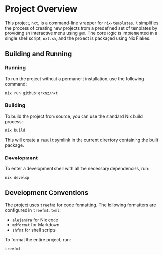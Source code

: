 # Project Overview

This project, `nxt`, is a command-line wrapper for `nix-templates`. It simplifies the process of creating new projects from a predefined set of templates by providing an interactive menu using `gum`. The core logic is implemented in a single shell script, `nxt.sh`, and the project is packaged using Nix Flakes.

## Building and Running

### Running

To run the project without a permanent installation, use the following command:

```sh
nix run github:qrxnz/nxt
```

### Building

To build the project from source, you can use the standard Nix build process:

```sh
nix build
```

This will create a `result` symlink in the current directory containing the built package.

### Development

To enter a development shell with all the necessary dependencies, run:

```sh
nix develop
```

## Development Conventions

The project uses `treefmt` for code formatting. The following formatters are configured in `treefmt.toml`:

*   `alejandra` for Nix code
*   `mdformat` for Markdown
*   `shfmt` for shell scripts

To format the entire project, run:
```sh
treefmt
```
